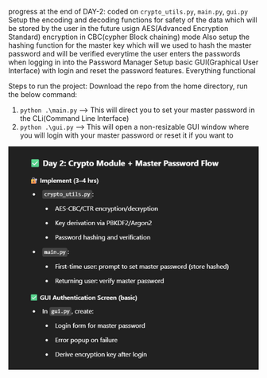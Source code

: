 progress at the end of DAY-2:
coded on `crypto_utils.py`, `main.py`, `gui.py`
Setup the encoding and decoding functions for safety of the data which will be stored by the user in the future usign AES(Advanced Encryption Standard) encryption in CBC(cypher Block chaining) mode
Also setup the hashing function for the master key which will we used to hash the master password and will be verified everytime the user enters the passwords when logging in into the Password Manager
Setup basic GUI(Graphical User Interface) with login and reset the password features.
Everything functional

Steps to run the project:
Download the repo
from the home directory, run the below command:
1) `python .\main.py` --> This will direct you to set your master password in the CLi(Command Line Interface)
2) `python .\gui.py` --> This will open a non-resizable GUI window where you will login with your master password or reset it if you want to

![alt text](image.png)